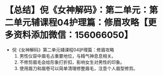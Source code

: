# 【总结】倪《女神解码》：第二单元：第二单元辅课程04护理篇：修眉攻略【更多资料添加微信：156066050】

-   倪《女神解码》第二单元辅课程04护理篇：修眉攻略
    1.  男性仪容中眉毛占重要地位，与精气神息息相关。
    2.  不修剪眉毛会给形象打折扣，影响女生对男性的印象。
    3.  使用眉刀和眉卷可以简单清理修整眉毛，注意个人眉型修剪。